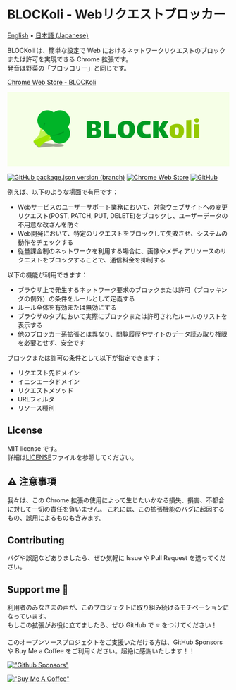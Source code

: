 # BLOCKoli - Webリクエストブロッカー

[English](./README.md) •
[日本語 (Japanese)](./README.ja.md)

BLOCKoli は、簡単な設定で Web におけるネットワークリクエストのブロックまたは許可を実現できる Chrome 拡張です。  
発音は野菜の「ブロッコリー」と同じです。

[Chrome Web Store - BLOCKoli](https://chrome.google.com/webstore/detail/blockoli/fekkdhfmnpifpdgipnkjgfaalcffdeih)

[![BLOCKoli](./images/brand.png)](https://chrome.google.com/webstore/detail/blockoli/fekkdhfmnpifpdgipnkjgfaalcffdeih)

[![GitHub package.json version (branch)](https://img.shields.io/github/package-json/v/dash14/BLOCKoli/main?label=Version)](./package.json)
[![Chrome Web Store](https://img.shields.io/chrome-web-store/v/fekkdhfmnpifpdgipnkjgfaalcffdeih?label=Chrome%20Web%20Store)](https://chrome.google.com/webstore/detail/blockoli/fekkdhfmnpifpdgipnkjgfaalcffdeih)
[![GitHub](https://img.shields.io/github/license/dash14/BLOCKoli)](./LICENSE)

例えば、以下のような場面で有用です：
* Webサービスのユーザーサポート業務において、対象ウェブサイトへの変更リクエスト(POST, PATCH, PUT, DELETE)をブロックし、ユーザーデータの不用意な改ざんを防ぐ
* Web開発において、特定のリクエストをブロックして失敗させ、システムの動作をチェックする
* 従量課金制のネットワークを利用する場合に、画像やメディアリソースのリクエストをブロックすることで、通信料金を抑制する

以下の機能が利用できます：
* ブラウザ上で発生するネットワーク要求のブロックまたは許可（ブロッキングの例外）の条件をルールとして定義する
* ルール全体を有効または無効にする
* ブラウザのタブにおいて実際にブロックまたは許可されたルールのリストを表示する
* 他のブロッカー系拡張とは異なり、閲覧履歴やサイトのデータ読み取り権限を必要とせず、安全です

ブロックまたは許可の条件として以下が指定できます：
* リクエスト先ドメイン
* イニシエータドメイン
* リクエストメソッド
* URLフィルタ
* リソース種別

## License

MIT license です。  
詳細は[LICENSE](./LICENSE)ファイルを参照してください。

## ⚠ 注意事項

我々は、この Chrome 拡張の使用によって生じたいかなる損失、損害、不都合に対して一切の責任を負いません。
これには、この拡張機能のバグに起因するもの、誤用によるものも含みます。

## Contributing

バグや誤記などありましたら、ぜひ気軽に Issue や Pull Request を送ってください。

## Support me 🌟

利用者のみなさまの声が、このプロジェクトに取り組み続けるモチベーションになっています。  
もしこの拡張がお役に立てましたら、ぜひ GitHub で ⭐ をつけてください！

このオープンソースプロジェクトをご支援いただける方は、GitHub Sponsors や Buy Me a Coffee
をご利用ください。超絶に感謝いたします！！

[!["Github Sponsors"](https://img.shields.io/badge/sponsor-30363D?style=for-the-badge&logo=GitHub-Sponsors&logoColor=#EA4AAA)](https://github.com/sponsors/dash14)

[!["Buy Me A Coffee"](https://www.buymeacoffee.com/assets/img/custom_images/orange_img.png)](https://www.buymeacoffee.com/dash14.ack)
